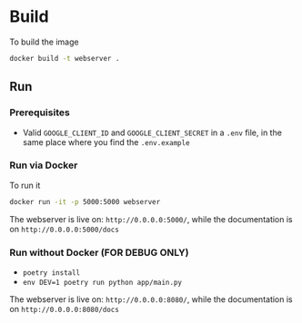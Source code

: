 # Build

To build the image

```bash
docker build -t webserver .
```

## Run

### Prerequisites

* Valid `GOOGLE_CLIENT_ID` and `GOOGLE_CLIENT_SECRET` in a `.env` file, in the same place where you find the `.env.example`

### Run via Docker

To run it

```bash
docker run -it -p 5000:5000 webserver
```

The webserver is live on: `http://0.0.0.0:5000/`, while the documentation is on `http://0.0.0.0:5000/docs`

### Run without Docker (FOR DEBUG ONLY)

* `poetry install`
* `env DEV=1 poetry run python app/main.py`

The webserver is live on: `http://0.0.0.0:8080/`, while the documentation is on `http://0.0.0.0:8080/docs`
